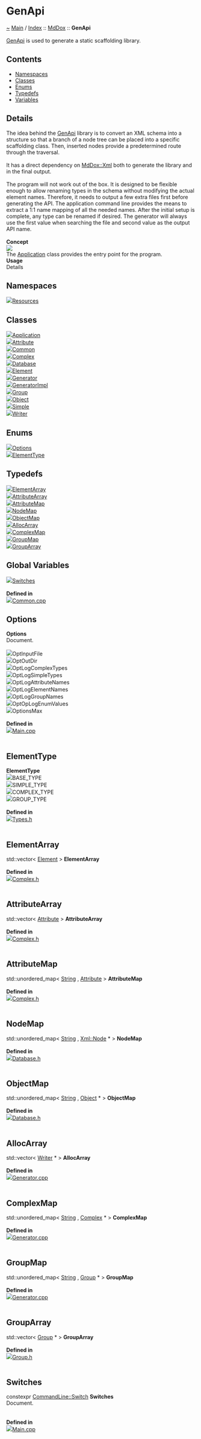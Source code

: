 <!DOCTYPE html>
<html>
<head>
</head>
<body>
<a id="genapi"></a>
<h1>GenApi</h1>
<a id="namespaceMdDox_1_1GenApi"></a>
<a id="mddoxgenapi"></a>
<a href="https://github.com/CharlesCarley/MdDox">~</a>
<a href="indexpage.md#main">Main</a>
<span class="inline-text">/</span>
<a href="index.md#index">Index</a>
<span class="inline-text">::</span>
<a href="namespaceMdDox.md#mddox">MdDox</a>
<span class="inline-text">::</span>
<span class="bold-text"><b>GenApi</b></span>
<br/>
<br/>
<a href="namespaceMdDox_1_1GenApi.md#genapi">GenApi</a>
<span class="inline-text"> is used to generate a static scaffolding library. </span>
<a id="contents"></a>
<h2>Contents</h2>
<ul>
<li><a href="#namespaces">Namespaces</a>
</li>
<li><a href="#classes">Classes</a>
</li>
<li><a href="#enums">Enums</a>
</li>
<li><a href="#typedefs">Typedefs</a>
</li>
<li><a href="#variables">Variables</a>
<br/>
</ul>
<a id="details"></a>
<h2>Details</h2>
<span class="inline-text">The idea behind the </span>
<a href="namespaceMdDox_1_1GenApi.md#genapi">GenApi</a>
<span class="inline-text"> library is to convert an XML schema into a structure so that a branch of a node tree can be placed into a specific scaffolding class. Then, inserted nodes provide a predetermined route through the traversal. </span>
<br/>
<br/>
<span class="inline-text">
 It has a direct dependency on </span>
<a href="namespaceMdDox_1_1Xml.md#mddoxxml">MdDox::Xml</a>
<span class="inline-text"> both to generate the library and in the final output. </span>
<br/>
<br/>
<span class="inline-text">
 The program will not work out of the box. It is designed to be flexible enough to allow renaming types in the schema without modifying the actual element names. Therefore, it needs to output a few extra files first before generating the API. The application command line provides the means to extract a 1:1 name mapping of all the needed names. After the initial setup is complete, any type can be renamed if desired. The generator will always use the first value when searching the file and second value as the output API name. </span>
<br/>
<br/>
<span class="bold-text"><b>Concept</b></span>
<br/>
<img src="../images/internal-diagram-2.dot.svg"/><br/>
<span class="inline-text">The </span>
<a href="classMdDox_1_1GenApi_1_1Application.md#application">Application</a>
<span class="inline-text"> class provides the entry point for the program. </span>
<br/>
<span class="bold-text"><b>Usage</b></span>
<br/>
<span class="inline-text">
 Details </span>
<a id="namespaces"></a>
<h2>Namespaces</h2>
<span class="icon-list-item"><a href="namespaceMdDox_1_1GenApi_1_1Resources.md#resources" class="icon-list-item"><img src="../images/namespace24px.svg" class="icon-list-item"/><span class="icon-list-item">Resources</span>
</a>
</span>
<br/>
<a id="classes"></a>
<h2>Classes</h2>
<span class="icon-list-item"><a href="classMdDox_1_1GenApi_1_1Application.md#application" class="icon-list-item"><img src="../images/class24px.svg" class="icon-list-item"/><span class="icon-list-item">Application</span>
</a>
</span>
<br/>
<span class="icon-list-item"><a href="structMdDox_1_1GenApi_1_1Attribute.md#attribute" class="icon-list-item"><img src="../images/class24px.svg" class="icon-list-item"/><span class="icon-list-item">Attribute</span>
</a>
</span>
<br/>
<span class="icon-list-item"><a href="classMdDox_1_1GenApi_1_1Common.md#common" class="icon-list-item"><img src="../images/class24px.svg" class="icon-list-item"/><span class="icon-list-item">Common</span>
</a>
</span>
<br/>
<span class="icon-list-item"><a href="classMdDox_1_1GenApi_1_1Complex.md#complex" class="icon-list-item"><img src="../images/class24px.svg" class="icon-list-item"/><span class="icon-list-item">Complex</span>
</a>
</span>
<br/>
<span class="icon-list-item"><a href="classMdDox_1_1GenApi_1_1Database.md#database" class="icon-list-item"><img src="../images/class24px.svg" class="icon-list-item"/><span class="icon-list-item">Database</span>
</a>
</span>
<br/>
<span class="icon-list-item"><a href="structMdDox_1_1GenApi_1_1Element.md#element" class="icon-list-item"><img src="../images/class24px.svg" class="icon-list-item"/><span class="icon-list-item">Element</span>
</a>
</span>
<br/>
<span class="icon-list-item"><a href="classMdDox_1_1GenApi_1_1Generator.md#generator" class="icon-list-item"><img src="../images/class24px.svg" class="icon-list-item"/><span class="icon-list-item">Generator</span>
</a>
</span>
<br/>
<span class="icon-list-item"><a href="classMdDox_1_1GenApi_1_1GeneratorImpl.md#generatorimpl" class="icon-list-item"><img src="../images/class24px.svg" class="icon-list-item"/><span class="icon-list-item">GeneratorImpl</span>
</a>
</span>
<br/>
<span class="icon-list-item"><a href="classMdDox_1_1GenApi_1_1Group.md#group" class="icon-list-item"><img src="../images/class24px.svg" class="icon-list-item"/><span class="icon-list-item">Group</span>
</a>
</span>
<br/>
<span class="icon-list-item"><a href="classMdDox_1_1GenApi_1_1Object.md#object" class="icon-list-item"><img src="../images/class24px.svg" class="icon-list-item"/><span class="icon-list-item">Object</span>
</a>
</span>
<br/>
<span class="icon-list-item"><a href="classMdDox_1_1GenApi_1_1Simple.md#simple" class="icon-list-item"><img src="../images/class24px.svg" class="icon-list-item"/><span class="icon-list-item">Simple</span>
</a>
</span>
<br/>
<span class="icon-list-item"><a href="classMdDox_1_1GenApi_1_1Writer.md#writer" class="icon-list-item"><img src="../images/class24px.svg" class="icon-list-item"/><span class="icon-list-item">Writer</span>
</a>
</span>
<br/>
<a id="enums"></a>
<h2>Enums</h2>
<span class="icon-list-item"><a href="#options" class="icon-list-item"><img src="../images/class24px.svg" class="icon-list-item"/><span class="icon-list-item">Options</span>
</a>
</span>
<br/>
<span class="icon-list-item"><a href="#elementtype" class="icon-list-item"><img src="../images/class24px.svg" class="icon-list-item"/><span class="icon-list-item">ElementType</span>
</a>
</span>
<br/>
<a id="typedefs"></a>
<h2>Typedefs</h2>
<span class="icon-list-item"><a href="#elementarray" class="icon-list-item"><img src="../images/class24px.svg" class="icon-list-item"/><span class="icon-list-item">ElementArray</span>
</a>
</span>
<br/>
<span class="icon-list-item"><a href="#attributearray" class="icon-list-item"><img src="../images/class24px.svg" class="icon-list-item"/><span class="icon-list-item">AttributeArray</span>
</a>
</span>
<br/>
<span class="icon-list-item"><a href="#attributemap" class="icon-list-item"><img src="../images/class24px.svg" class="icon-list-item"/><span class="icon-list-item">AttributeMap</span>
</a>
</span>
<br/>
<span class="icon-list-item"><a href="#nodemap" class="icon-list-item"><img src="../images/class24px.svg" class="icon-list-item"/><span class="icon-list-item">NodeMap</span>
</a>
</span>
<br/>
<span class="icon-list-item"><a href="#objectmap" class="icon-list-item"><img src="../images/class24px.svg" class="icon-list-item"/><span class="icon-list-item">ObjectMap</span>
</a>
</span>
<br/>
<span class="icon-list-item"><a href="#allocarray" class="icon-list-item"><img src="../images/class24px.svg" class="icon-list-item"/><span class="icon-list-item">AllocArray</span>
</a>
</span>
<br/>
<span class="icon-list-item"><a href="#complexmap" class="icon-list-item"><img src="../images/class24px.svg" class="icon-list-item"/><span class="icon-list-item">ComplexMap</span>
</a>
</span>
<br/>
<span class="icon-list-item"><a href="#groupmap" class="icon-list-item"><img src="../images/class24px.svg" class="icon-list-item"/><span class="icon-list-item">GroupMap</span>
</a>
</span>
<br/>
<span class="icon-list-item"><a href="#grouparray" class="icon-list-item"><img src="../images/class24px.svg" class="icon-list-item"/><span class="icon-list-item">GroupArray</span>
</a>
</span>
<br/>
<a id="global-variables"></a>
<h2>Global Variables</h2>
<span class="icon-list-item"><a href="#switches" class="icon-list-item"><img src="../images/class24px.svg" class="icon-list-item"/><span class="icon-list-item">Switches</span>
</a>
</span>
<br/>
<br/>
<span class="bold-text"><b>Defined in</b></span>
<br/>
<span class="icon-list-item"><a href="https://github.com/CharlesCarley/MdDox/blob/master/Tools/GenApi/Common.cpp#L29" class="icon-list-item"><img src="../images/file24px.svg" class="icon-list-item"/><span class="icon-list-item">Common.cpp</span>
</a>
</span>
<br/>
<a id="options"></a>
<h2>Options</h2>
<span class="bold-text"><b>Options</b></span>
<br/>
<span class="inline-text">Document. </span>
<br/>
<br/>
<img src="../images/enum24px.svg"/><span class="inline-text">OptInputFile</span>
<br/>
<img src="../images/enum24px.svg"/><span class="inline-text">OptOutDir</span>
<br/>
<img src="../images/enum24px.svg"/><span class="inline-text">OptLogComplexTypes</span>
<br/>
<img src="../images/enum24px.svg"/><span class="inline-text">OptLogSimpleTypes</span>
<br/>
<img src="../images/enum24px.svg"/><span class="inline-text">OptLogAttributeNames</span>
<br/>
<img src="../images/enum24px.svg"/><span class="inline-text">OptLogElementNames</span>
<br/>
<img src="../images/enum24px.svg"/><span class="inline-text">OptLogGroupNames</span>
<br/>
<img src="../images/enum24px.svg"/><span class="inline-text">OptOpLogEnumValues</span>
<br/>
<img src="../images/enum24px.svg"/><span class="inline-text">OptionsMax</span>
<br/>
<br/>
<span class="bold-text"><b>Defined in</b></span>
<br/>
<span class="icon-list-item"><a href="https://github.com/CharlesCarley/MdDox/blob/master/Tools/GenApi/Main.cpp#L38" class="icon-list-item"><img src="../images/file24px.svg" class="icon-list-item"/><span class="icon-list-item">Main.cpp</span>
</a>
</span>
<br/>
<br/>
<a id="elementtype"></a>
<h2>ElementType</h2>
<span class="bold-text"><b>ElementType</b></span>
<br/>
<img src="../images/enum24px.svg"/><span class="inline-text">BASE_TYPE</span>
<br/>
<img src="../images/enum24px.svg"/><span class="inline-text">SIMPLE_TYPE</span>
<br/>
<img src="../images/enum24px.svg"/><span class="inline-text">COMPLEX_TYPE</span>
<br/>
<img src="../images/enum24px.svg"/><span class="inline-text">GROUP_TYPE</span>
<br/>
<br/>
<span class="bold-text"><b>Defined in</b></span>
<br/>
<span class="icon-list-item"><a href="https://github.com/CharlesCarley/MdDox/blob/master/Tools/GenApi/Types.h#L30" class="icon-list-item"><img src="../images/file24px.svg" class="icon-list-item"/><span class="icon-list-item">Types.h</span>
</a>
</span>
<br/>
<br/>
<a id="elementarray"></a>
<h2>ElementArray</h2>
<span class="inline-text">std::vector&lt; </span>
<a href="structMdDox_1_1GenApi_1_1Element.md#element">Element</a>
<span class="inline-text"> &gt;</span>
<span class="bold-text"><b>ElementArray</b></span>
<br/>
<br/>
<span class="bold-text"><b>Defined in</b></span>
<br/>
<span class="icon-list-item"><a href="https://github.com/CharlesCarley/MdDox/blob/master/Tools/GenApi/Complex.h#L35" class="icon-list-item"><img src="../images/file24px.svg" class="icon-list-item"/><span class="icon-list-item">Complex.h</span>
</a>
</span>
<br/>
<br/>
<a id="attributearray"></a>
<h2>AttributeArray</h2>
<span class="inline-text">std::vector&lt; </span>
<a href="classMdDox_1_1Xml_1_1Attribute.md#attribute">Attribute</a>
<span class="inline-text"> &gt;</span>
<span class="bold-text"><b>AttributeArray</b></span>
<br/>
<br/>
<span class="bold-text"><b>Defined in</b></span>
<br/>
<span class="icon-list-item"><a href="https://github.com/CharlesCarley/MdDox/blob/master/Tools/GenApi/Complex.h#L36" class="icon-list-item"><img src="../images/file24px.svg" class="icon-list-item"/><span class="icon-list-item">Complex.h</span>
</a>
</span>
<br/>
<br/>
<a id="attributemap"></a>
<h2>AttributeMap</h2>
<span class="inline-text">std::unordered_map&lt; </span>
<a href="namespaceMdDox.md#string">String</a>
<span class="inline-text">, </span>
<a href="classMdDox_1_1Xml_1_1Attribute.md#attribute">Attribute</a>
<span class="inline-text"> &gt;</span>
<span class="bold-text"><b>AttributeMap</b></span>
<br/>
<br/>
<span class="bold-text"><b>Defined in</b></span>
<br/>
<span class="icon-list-item"><a href="https://github.com/CharlesCarley/MdDox/blob/master/Tools/GenApi/Complex.h#L37" class="icon-list-item"><img src="../images/file24px.svg" class="icon-list-item"/><span class="icon-list-item">Complex.h</span>
</a>
</span>
<br/>
<br/>
<a id="nodemap"></a>
<h2>NodeMap</h2>
<span class="inline-text">std::unordered_map&lt; </span>
<a href="namespaceMdDox.md#string">String</a>
<span class="inline-text">, </span>
<a href="classMdDox_1_1Xml_1_1Node.md#xmlnode">Xml::Node</a>
<span class="inline-text"> * &gt;</span>
<span class="bold-text"><b>NodeMap</b></span>
<br/>
<br/>
<span class="bold-text"><b>Defined in</b></span>
<br/>
<span class="icon-list-item"><a href="https://github.com/CharlesCarley/MdDox/blob/master/Tools/GenApi/Database.h#L37" class="icon-list-item"><img src="../images/file24px.svg" class="icon-list-item"/><span class="icon-list-item">Database.h</span>
</a>
</span>
<br/>
<br/>
<a id="objectmap"></a>
<h2>ObjectMap</h2>
<span class="inline-text">std::unordered_map&lt; </span>
<a href="namespaceMdDox.md#string">String</a>
<span class="inline-text">, </span>
<a href="classMdDox_1_1GenApi_1_1Object.md#object">Object</a>
<span class="inline-text"> * &gt;</span>
<span class="bold-text"><b>ObjectMap</b></span>
<br/>
<br/>
<span class="bold-text"><b>Defined in</b></span>
<br/>
<span class="icon-list-item"><a href="https://github.com/CharlesCarley/MdDox/blob/master/Tools/GenApi/Database.h#L38" class="icon-list-item"><img src="../images/file24px.svg" class="icon-list-item"/><span class="icon-list-item">Database.h</span>
</a>
</span>
<br/>
<br/>
<a id="allocarray"></a>
<h2>AllocArray</h2>
<span class="inline-text">std::vector&lt; </span>
<a href="classMdDox_1_1Xml_1_1Writer.md#writer">Writer</a>
<span class="inline-text"> * &gt;</span>
<span class="bold-text"><b>AllocArray</b></span>
<br/>
<br/>
<span class="bold-text"><b>Defined in</b></span>
<br/>
<span class="icon-list-item"><a href="https://github.com/CharlesCarley/MdDox/blob/master/Tools/GenApi/Generator.cpp#L42" class="icon-list-item"><img src="../images/file24px.svg" class="icon-list-item"/><span class="icon-list-item">Generator.cpp</span>
</a>
</span>
<br/>
<br/>
<a id="complexmap"></a>
<h2>ComplexMap</h2>
<span class="inline-text">std::unordered_map&lt; </span>
<a href="namespaceMdDox.md#string">String</a>
<span class="inline-text">, </span>
<a href="classMdDox_1_1GenApi_1_1Complex.md#complex">Complex</a>
<span class="inline-text"> * &gt;</span>
<span class="bold-text"><b>ComplexMap</b></span>
<br/>
<br/>
<span class="bold-text"><b>Defined in</b></span>
<br/>
<span class="icon-list-item"><a href="https://github.com/CharlesCarley/MdDox/blob/master/Tools/GenApi/Generator.cpp#L43" class="icon-list-item"><img src="../images/file24px.svg" class="icon-list-item"/><span class="icon-list-item">Generator.cpp</span>
</a>
</span>
<br/>
<br/>
<a id="groupmap"></a>
<h2>GroupMap</h2>
<span class="inline-text">std::unordered_map&lt; </span>
<a href="namespaceMdDox.md#string">String</a>
<span class="inline-text">, </span>
<a href="classMdDox_1_1GenApi_1_1Group.md#group">Group</a>
<span class="inline-text"> * &gt;</span>
<span class="bold-text"><b>GroupMap</b></span>
<br/>
<br/>
<span class="bold-text"><b>Defined in</b></span>
<br/>
<span class="icon-list-item"><a href="https://github.com/CharlesCarley/MdDox/blob/master/Tools/GenApi/Generator.cpp#L44" class="icon-list-item"><img src="../images/file24px.svg" class="icon-list-item"/><span class="icon-list-item">Generator.cpp</span>
</a>
</span>
<br/>
<br/>
<a id="grouparray"></a>
<h2>GroupArray</h2>
<span class="inline-text">std::vector&lt; </span>
<a href="classMdDox_1_1GenApi_1_1Group.md#group">Group</a>
<span class="inline-text"> * &gt;</span>
<span class="bold-text"><b>GroupArray</b></span>
<br/>
<br/>
<span class="bold-text"><b>Defined in</b></span>
<br/>
<span class="icon-list-item"><a href="https://github.com/CharlesCarley/MdDox/blob/master/Tools/GenApi/Group.h#L39" class="icon-list-item"><img src="../images/file24px.svg" class="icon-list-item"/><span class="icon-list-item">Group.h</span>
</a>
</span>
<br/>
<br/>
<a id="switches"></a>
<h2>Switches</h2>
<span class="inline-text">constexpr </span>
<a href="structMdDox_1_1CommandLine_1_1Switch.md#commandlineswitch">CommandLine::Switch</a>
<span class="bold-text"><b>Switches</b></span>
<br/>
<span class="inline-text">Document. </span>
<br/>
<br/>
<br/>
<span class="bold-text"><b>Defined in</b></span>
<br/>
<span class="icon-list-item"><a href="https://github.com/CharlesCarley/MdDox/blob/master/Tools/GenApi/Main.cpp#L53" class="icon-list-item"><img src="../images/file24px.svg" class="icon-list-item"/><span class="icon-list-item">Main.cpp</span>
</a>
</span>
<br/>
<br/>
</div>
</div>
</body>
</html>
